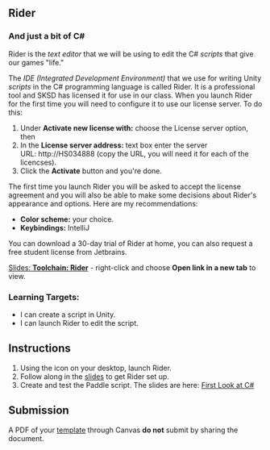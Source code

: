 [//]: # ( <p><iframe src="https://douglasurner.github.io/GDP1/units/0/assignments/U1.0-toolchain-setup/b-rider/" width="100%" height="666px"></iframe></p> )

## Rider
### And just a bit of C#

[slides]: https://docs.google.com/presentation/d/1tKVFne5GZ6Y-WA_-dvPX350sgsouphlfWT2Nohj8cp4/edit?usp=sharing
[slides2]: https://docs.google.com/presentation/d/1vcGLpkiYQ6l3BNKaKWcirgetFKL3wseDwTjpADdR7ls/edit?usp=sharing
[template]: https://docs.google.com/document/d/1rSh-9fVv0hjAC6GGNZE24jzLBnzFMJeqAgSeRHoUg28/edit?usp=sharing

Rider is the *text editor* that we will be using to edit the C# *scripts* that give our games "life."

The *IDE (Integrated Development Environment)* that we use for writing Unity *scripts* in the C# programming language is called Rider. It is a professional tool and SKSD has licensed it for use in our class. When you launch Rider for the first time you will need to configure it to use our license server. To do this:
1. Under **Activate new license with:** choose the License server option, then
1. In the **License server address:** text box enter the server URL: http://HS034888 (copy the URL, you will need it for each of the licencses).
1. Click the **Activate** button and you're done.

The first time you launch Rider you will be asked to accept the license agreement and you will also be able to make some decisions about Rider's appearance and options. Here are my recommendations:

* **Color scheme:** your choice.
* **Keybindings:** IntelliJ

You can download a 30-day trial of Rider at home, you can also request a free student license from Jetbrains.

[Slides: **Toolchain: Rider**][slides] - right-click and choose **Open link in a new tab** to view.

### Learning Targets:

* I can create a script in Unity.
* I can launch Rider to edit the script.

## Instructions

1. Using the icon on your desktop, launch Rider.
1. Follow along in the [slides][] to get Rider set up.
1. Create and test the Paddle script. The slides are here: [First Look at C#][slides2]

## Submission

A PDF of your [template][] through Canvas **do not** submit by sharing the document.

